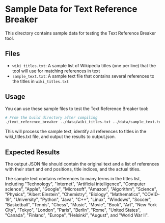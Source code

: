 # Sample Data for Text Reference Breaker

This directory contains sample data for testing the Text Reference Breaker tool.

## Files

- `wiki_titles.txt`: A sample list of Wikipedia titles (one per line) that the tool will use for matching references in text
- `sample_text.txt`: A sample text file that contains several references to the titles in `wiki_titles.txt`

## Usage

You can use these sample files to test the Text Reference Breaker tool:

```bash
# From the build directory after compiling
./text_reference_breaker ../data/wiki_titles.txt ../data/sample_text.txt output.json
```

This will process the sample text, identify all references to titles in the wiki_titles.txt file, and output the results to output.json.

## Expected Results

The output JSON file should contain the original text and a list of references with their start and end positions, title indices, and the actual titles.

The sample text contains references to many terms in the titles list, including "Technology", "Internet", "Artificial intelligence", "Computer science", "Apple", "Google", "Microsoft", "Amazon", "Algorithm", "Science", "Physics", "Albert Einstein", "Chemistry", "Biology", "Mathematics", "COVID-19", "University", "Python", "Java", "C++", "Linux", "Windows", "Soccer", "Basketball", "Tennis", "Chess", "Music", "Movie", "Book", "Art", "New York City", "Tokyo", "London", "Paris", "Berlin", "Rome", "United States", "Canada", "Finland", "Europe", "Helsinki", "August", and "World War II". 